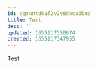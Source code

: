 ```yaml
---
id: sqruntd8af2y2y8doca0buo
title: Test
desc: ''
updated: 1655117350674
created: 1655117347955
---
```

Test
